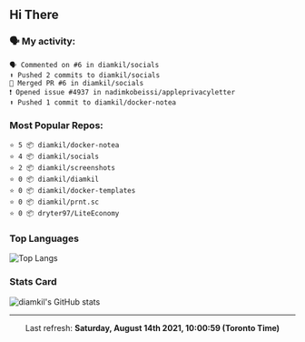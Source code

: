 ## Hi There

### 🗣 My activity:

```
🗣 Commented on #6 in diamkil/socials
⬆️ Pushed 2 commits to diamkil/socials
🎉 Merged PR #6 in diamkil/socials
❗️ Opened issue #4937 in nadimkobeissi/appleprivacyletter
⬆️ Pushed 1 commit to diamkil/docker-notea
```

### Most Popular Repos:

```
⭐️ 5 📦 diamkil/docker-notea
⭐️ 4 📦 diamkil/socials
⭐️ 2 📦 diamkil/screenshots
⭐️ 0 📦 diamkil/diamkil
⭐️ 0 📦 diamkil/docker-templates
⭐️ 0 📦 diamkil/prnt.sc
⭐️ 0 📦 dryter97/LiteEconomy
```

### Top Languages

![Top Langs](https://github-readme-stats.vercel.app/api/top-langs/?username=diamkil&layout=compact&langs_count=10)

### Stats Card

![diamkil's GitHub stats](https://github-readme-stats.vercel.app/api?username=diamkil&count_private=true&show_icons=true)

---

<p align="center">
  Last refresh: 
  <b>Saturday, August 14th 2021, 10:00:59 (Toronto Time)</b>
</p>
